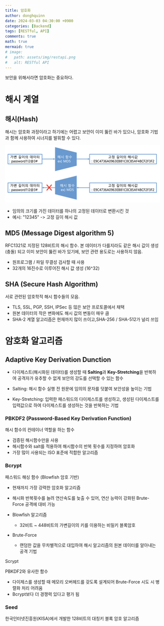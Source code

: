 ```yaml
---
title: 암호화
author: donghquinn
date: 2024-03-03 04:30:00 +0900
categories: [Backend]
tags: [RESTful, API]
comments: true
math: true
mermaid: true
# image:
#   path: assets/img/restapi.png
#   alt: RESTful API
---
```


보안을 위해서라면 암호화는 중요하다.

# 해시 계열

## 해시(Hash)

해시는 암호화 과정이라고 하기에는 어렵고 보안이 이미 뚫린 바가 있으나,
암호화 기법과 함께 사용하여 시너지를 발휘할 수 있다.

<img src="assets/img/hash.png" />

- 임의의 크기를 가진 데이터를 하나의 고정된 데이터로 변환시킨 것
- 예시: "12345" -> 고정 길이 해시 값 

## MD5 (Message Digest algorithm 5)

RFC1321로 지정된 128비트의 해시 함수. 본 데이터가 다를지라도 같은 해시 값이 생성(충돌) 되고 이미 보안이 뚫린 바가 있기에, 보안 관련 용도로는 사용하지 않음.

- 원프로그램 / 파일 무결성 검사할 때 사용
- 32개의 16진수로 이루어진 해시 값 생성 (16^32)

## SHA (Secure Hash Algorithm)

서로 관련된 암호학적 해시 함수들의 모음.

- TLS, SSL, PGP, SSH, IPSec 등 많은 보안 프로토콜에서 채택
- 원본 데이터의 작은 변화에도 해시 값의 변동이 매우 큼
- SHA-2 계열 알고리즘은 현재까지 많이 쓰이고,SHA-256 / SHA-512가 널리 쓰임

# 암호화 알고리즘

## Adaptive Key Derivation Dunction

- 다이제스트(해시화된 데이터)를 생성할 때 **Salting**과 **Key-Stretching**을 반복하여 공격자가 유추할 수 없게 보안의 강도를 선택할 수 있는 함수

- Salting: 해시 함수 실행 전 원문에 임의의 문자를 덧붙여 보안성을 높이는 기법

- Key-Stretching: 입력한 패스워드의 다이제스트를 생성하고, 생성된 다이제스트를 입력값으로 하여 다이제스트를 생성하는 것을 반복하는 기법

### PBKDF2 (Password-Based Key Derivation Function)

해시 함수의 컨테이너 역할을 하는 함수

- 검증된 해시함수만을 사용
- 해시함수와 salt를 적용하여 해시함수의 반복 횟수를 지정하여 암호화
- 가장 많이 사용되는 ISO 표준에 적합한 알고리즘

### Bcrypt

패스워드 해싱 함수 (Blowfish 암호 기반)

- 현재까지 가장 강력한 암호화 알고리즘
- 해시화 반복횟수를 늘려 연산속도를 늦출 수 있어, 연산 능력이 강화된 Brute-Force 공격에 대비 가능

- Blowfish 알고리즘

  - 32비트 ~ 448비트의 가변길이의 키를 이용하는 비밀키 블록암호

- Brute-Force

  - 랜덤한 값을 무차별적으로 대입하여 해시 알고리즘의 원본 데이터를 알아내는 공격 기법

Scrypt

PBKDF2와 유사한 함수

- 다이제스를 생성할 때 메모리 오버헤드를 갖도록 설계되어 Brute-Force 시도 시 병렬화 처리 어려움
- Bcrypt보다 더 경쟁력 있다고 평가 됨

### Seed

한국인터넷진흥원(KISA)에서 개발한 128비트의 대칭키 블록 암호 알고리즘
